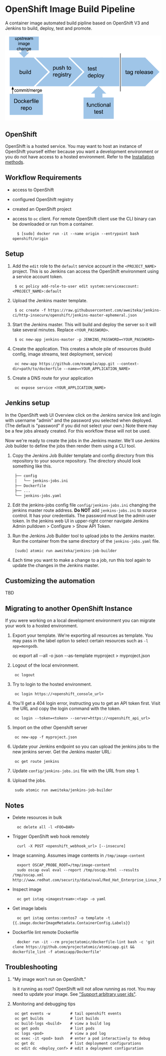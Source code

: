 # OpenShift Image Build Pipeline

A container image automated build pipline based on OpenShift V3 and Jenkins to build, deploy, test and promote.

![CI workflow](docs/images/ci-workflow.png)

## OpenShift

OpenShift is a hosted service. You may want to host an instance of OpenShift yourself either because you want a development environment or you do not have access to a hosted environment. Refer to the [Installation methods](https://docs.openshift.org/latest/getting_started/administrators.html#installation-methods).

## Workflow Requirements

* access to OpenShift
* configured OpenShift registry
* created an OpenShift project
* access to `oc` client. For remote OpenShift client use the CLI binary can be downloaded or run from a container.

        $ [sudo] docker run -it --name origin --entrypoint bash openshift/origin

## Setup

1. Add the `edit` role to the `default` service account in the `<PROJECT_NAME>` project. This is so Jenkins can access the OpenShift environment using a service account token.

        $ oc policy add-role-to-user edit system:serviceaccount:<PROJECT_NAME>:default

1. Upload the Jenkins master template.

        $ oc create -f https://raw.githubusercontent.com/aweiteka/jenkins-ci/http-insecure/openshift/jenkins-master-ephemeral.json

1. Start the Jenkins master. This will build and deploy the server so it will take several minutes. Replace `<YOUR_PASSWORD>`.

        $ oc new-app jenkins-master -p JENKINS_PASSWORD=<YOUR_PASSWORD>

1. Create the application. This creates a whole pile of resources (build config, image streams, test deployment, service)

        oc new-app https://github.com/example/app.git --context-dir=path/to/dockerfile --name=<YOUR_APPLICATION_NAME>

1. Create a DNS route for your application

        oc expose service <YOUR_APPLICATION_NAME>

## Jenkins setup

In the OpenShift web UI Overview click on the Jenkins service link and login with username "admin" and the password you selected when deployed. (The default is "password" if you did not select your own.) Note there may be a few jobs already created. For this workflow these will not be used.

Now we're ready to create the jobs in the Jenkins master. We'll use Jenkins Job builder to define the jobs then render them using a CLI tool.

1. Copy the Jenkins Job Builder template and config directory from this repository to your source repository. The directory should look something like this.

        ├── config
        │   └── jenkins-jobs.ini
        ├── Dockerfile
        ├── ...
        └── jenkins-jobs.yaml

1. Edit the jenkins-jobs config file `config/jenkins-jobs.ini` changing the jenkins master route address. **Do NOT** add `jenkins-jobs.ini` to source control. It has your credentials. The password must be the admin user token. In the jenkins web UI in upper-right corner navigate Jenkins Admin pulldown > Configure > Show API Token.
1. Run the Jenkins Job Builder tool to upload jobs to the Jenkins master. Run the container from the same directory of the `jenkins-jobs.yaml` file.

        [sudo] atomic run aweiteka/jenkins-job-builder

1. Each time you want to make a change to a job, run this tool again to update the changes in the Jenkins master.

## Customizing the automation

TBD

## Migrating to another OpenShift Instance

If you were working on a local development environment you can migrate your work to a hosted environment.

1. Export your template. We're exporting all resources as template. You may pass in the label option to select certain resources such as `-l app=mongodb`.

    oc export all --all -o json --as-template myproject > myproject.json

1. Logout of the local environment.

        oc logout

1. Try to login to the hosted environment.

        oc login https://<openshift_console_url>

1. You'll get a 404 login error, instructing you to get an API token first. Visit the URL and copy the login command with the token.

        oc login --token=<token> --server=https://<openshift_api_url>

1. Import on the other Openshift server

        oc new-app -f myproject.json

1. Update your Jenkins endpoint so you can upload the jenkins jobs to the new jenkins server. Get the Jenkins master URL:

        oc get route jenkins

1. Update `config/jenkins-jobs.ini` file with the URL from step 1.
1. Upload the jobs.

        sudo atomic run aweiteka/jenkins-job-builder

## Notes

* Delete resources in bulk

        oc delete all -l <FOO=BAR>

* Trigger OpenShift web hook remotely

        curl -X POST <openshift_webhook_url> [--insecure]

* Image scanning. Assumes image contents in `/tmp/image-content`

        export OSCAP_PROBE_ROOT=/tmp/image-content
        sudo oscap oval eval --report /tmp/oscap.html --results /tmp/oscap.xml http://www.redhat.com/security/data/oval/Red_Hat_Enterprise_Linux_7.xml

* Inspect image

        oc get istag <imagestream>:<tag> -o yaml

* Get image labels

        oc get istag centos:centos7 -o template -t {{.image.dockerImageMetadata.ContainerConfig.Labels}}

* Dockerfile lint remote Dockerfile

        docker run -it --rm projectatomic/dockerfile-lint bash -c 'git clone https://github.com/projectatomic/atomicapp.git && dockerfile_lint -f atomicapp/Dockerfile'

## Troubleshooting

1. "My image won't run on OpenShift."

    Is it running as root? OpenShift will not allow running as root. You may need to update your image. See ["Support arbitrary user ids"](https://access.redhat.com/documentation/en/openshift-enterprise/version-3.0/openshift-enterprise-30-creating-images/chapter-1-guidelines).

1. Monitoring and debugging tips

        oc get events -w         # tail openshift events
        oc get builds            # list builds
        oc build-logs <build>    # view a build log
        oc get pods              # list pods
        oc logs <pod>            # view a pod log
        oc exec -it <pod> bash   # enter a pod interactively to debug
        oc get dc                # list deployment configurations
        oc edit dc <deploy_conf> # edit a deployment configuration
